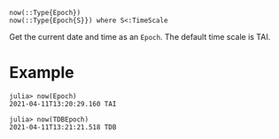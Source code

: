 ```
now(::Type{Epoch})
now(::Type{Epoch{S}}) where S<:TimeScale
```

Get the current date and time as an `Epoch`. The default time scale is TAI.

# Example

```julia-repl
julia> now(Epoch)
2021-04-11T13:20:29.160 TAI

julia> now(TDBEpoch)
2021-04-11T13:21:21.518 TDB
```
